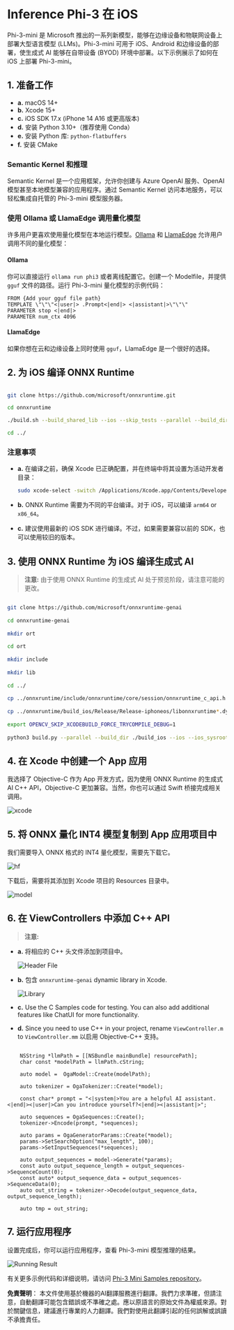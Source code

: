# **Inference Phi-3 在 iOS**

Phi-3-mini 是 Microsoft 推出的一系列新模型，能够在边缘设备和物联网设备上部署大型语言模型 (LLMs)。Phi-3-mini 可用于 iOS、Android 和边缘设备的部署，使生成式 AI 能够在自带设备 (BYOD) 环境中部署。以下示例展示了如何在 iOS 上部署 Phi-3-mini。

## **1. 准备工作**

- **a.** macOS 14+
- **b.** Xcode 15+
- **c.** iOS SDK 17.x (iPhone 14 A16 或更高版本)
- **d.** 安装 Python 3.10+（推荐使用 Conda）
- **e.** 安装 Python 库: `python-flatbuffers`
- **f.** 安装 CMake

### Semantic Kernel 和推理

Semantic Kernel 是一个应用框架，允许你创建与 Azure OpenAI 服务、OpenAI 模型甚至本地模型兼容的应用程序。通过 Semantic Kernel 访问本地服务，可以轻松集成自托管的 Phi-3-mini 模型服务器。

### 使用 Ollama 或 LlamaEdge 调用量化模型

许多用户更喜欢使用量化模型在本地运行模型。[Ollama](https://ollama.com) 和 [LlamaEdge](https://llamaedge.com) 允许用户调用不同的量化模型：

#### **Ollama**

你可以直接运行 `ollama run phi3` 或者离线配置它。创建一个 Modelfile，并提供 `gguf` 文件的路径。运行 Phi-3-mini 量化模型的示例代码：

```gguf
FROM {Add your gguf file path}
TEMPLATE \"\"\"<|user|> .Prompt<|end|> <|assistant|>\"\"\"
PARAMETER stop <|end|>
PARAMETER num_ctx 4096
```

#### **LlamaEdge**

如果你想在云和边缘设备上同时使用 `gguf`，LlamaEdge 是一个很好的选择。

## **2. 为 iOS 编译 ONNX Runtime**

```bash

git clone https://github.com/microsoft/onnxruntime.git

cd onnxruntime

./build.sh --build_shared_lib --ios --skip_tests --parallel --build_dir ./build_ios --ios --apple_sysroot iphoneos --osx_arch arm64 --apple_deploy_target 17.5 --cmake_generator Xcode --config Release

cd ../

```

### **注意事项**

- **a.** 在编译之前，确保 Xcode 已正确配置，并在终端中将其设置为活动开发者目录：

    ```bash
    sudo xcode-select -switch /Applications/Xcode.app/Contents/Developer
    ```

- **b.** ONNX Runtime 需要为不同的平台编译。对于 iOS，可以编译 `arm64` or `x86_64`。

- **c.** 建议使用最新的 iOS SDK 进行编译。不过，如果需要兼容以前的 SDK，也可以使用较旧的版本。

## **3. 使用 ONNX Runtime 为 iOS 编译生成式 AI**

> **注意:** 由于使用 ONNX Runtime 的生成式 AI 处于预览阶段，请注意可能的更改。

```bash

git clone https://github.com/microsoft/onnxruntime-genai
 
cd onnxruntime-genai
 
mkdir ort
 
cd ort
 
mkdir include
 
mkdir lib
 
cd ../
 
cp ../onnxruntime/include/onnxruntime/core/session/onnxruntime_c_api.h ort/include
 
cp ../onnxruntime/build_ios/Release/Release-iphoneos/libonnxruntime*.dylib* ort/lib
 
export OPENCV_SKIP_XCODEBUILD_FORCE_TRYCOMPILE_DEBUG=1
 
python3 build.py --parallel --build_dir ./build_ios --ios --ios_sysroot iphoneos --ios_arch arm64 --ios_deployment_target 17.5 --cmake_generator Xcode --cmake_extra_defines CMAKE_XCODE_ATTRIBUTE_CODE_SIGNING_ALLOWED=NO

```

## **4. 在 Xcode 中创建一个 App 应用**

我选择了 Objective-C 作为 App 开发方式，因为使用 ONNX Runtime 的生成式 AI C++ API，Objective-C 更加兼容。当然，你也可以通过 Swift 桥接完成相关调用。

![xcode](../../../../translated_images/xcode.2817f1d089dc7d09ba6a41361db7052567d63f714062e2e4325b0e0895ccb4c4.tw.png)

## **5. 将 ONNX 量化 INT4 模型复制到 App 应用项目中**

我们需要导入 ONNX 格式的 INT4 量化模型，需要先下载它。

![hf](../../../../translated_images/hf.dd843c3e95f3b462a3d5f06dbbb17c1f1a33b87688c1cda4d990084ef71a4eed.tw.png)

下载后，需要将其添加到 Xcode 项目的 Resources 目录中。

![model](../../../../translated_images/model.2b8e95a590e70374b2294b16f8ae18c9110239a550e64dc034d6bc16d37e0106.tw.png)

## **6. 在 ViewControllers 中添加 C++ API**

> **注意:**

- **a.** 将相应的 C++ 头文件添加到项目中。

  ![Header File](../../../../translated_images/head.7eeb79e1de8f375590e7a5c54fcc8278d265fee3135ebce9c8e241e08d823f7c.tw.png)

- **b.** 包含 `onnxruntime-genai` dynamic library in Xcode.

  ![Library](../../../../translated_images/lib.9388329df08543518d094d14c8ca0c8e6f0ce264ee68630a8c5c3d783355b6d1.tw.png)

- **c.** Use the C Samples code for testing. You can also add additional features like ChatUI for more functionality.

- **d.** Since you need to use C++ in your project, rename `ViewController.m` to `ViewController.mm` 以启用 Objective-C++ 支持。

```objc

    NSString *llmPath = [[NSBundle mainBundle] resourcePath];
    char const *modelPath = llmPath.cString;

    auto model =  OgaModel::Create(modelPath);

    auto tokenizer = OgaTokenizer::Create(*model);

    const char* prompt = "<|system|>You are a helpful AI assistant.<|end|><|user|>Can you introduce yourself?<|end|><|assistant|>";

    auto sequences = OgaSequences::Create();
    tokenizer->Encode(prompt, *sequences);

    auto params = OgaGeneratorParams::Create(*model);
    params->SetSearchOption("max_length", 100);
    params->SetInputSequences(*sequences);

    auto output_sequences = model->Generate(*params);
    const auto output_sequence_length = output_sequences->SequenceCount(0);
    const auto* output_sequence_data = output_sequences->SequenceData(0);
    auto out_string = tokenizer->Decode(output_sequence_data, output_sequence_length);
    
    auto tmp = out_string;

```

## **7. 运行应用程序**

设置完成后，你可以运行应用程序，查看 Phi-3-mini 模型推理的结果。

![Running Result](../../../../translated_images/result.a2debbd16a6697a8cbd23dadff703358ea87eee7d68f0643b83707a578ca73e8.tw.jpg)

有关更多示例代码和详细说明，请访问 [Phi-3 Mini Samples repository](https://github.com/Azure-Samples/Phi-3MiniSamples/tree/main/ios)。

**免責聲明**：
本文件使用基於機器的AI翻譯服務進行翻譯。我們力求準確，但請注意，自動翻譯可能包含錯誤或不準確之處。應以原語言的原始文件為權威來源。對於關鍵信息，建議進行專業的人力翻譯。我們對使用此翻譯引起的任何誤解或誤讀不承擔責任。